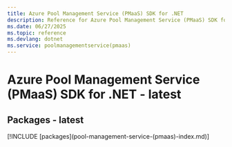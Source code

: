 ```yaml
---
title: Azure Pool Management Service (PMaaS) SDK for .NET
description: Reference for Azure Pool Management Service (PMaaS) SDK for .NET
ms.date: 06/27/2025
ms.topic: reference
ms.devlang: dotnet
ms.service: poolmanagementservice(pmaas)
---
```

# Azure Pool Management Service (PMaaS) SDK for .NET - latest
## Packages - latest
[!INCLUDE [packages](pool-management-service-(pmaas\)-index.md)]